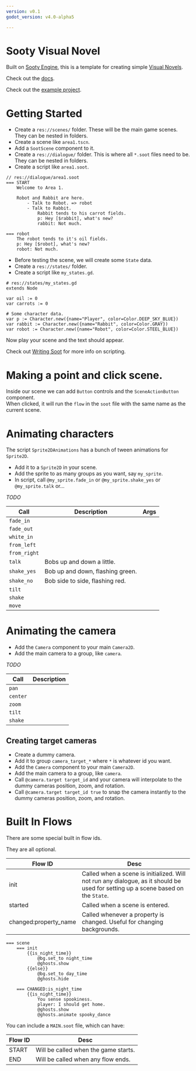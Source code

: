 ```yaml
---
version: v0.1
godot_version: v4.0-alpha5

---
```

# Sooty Visual Novel

Built on [Sooty Engine](https://github.com/sootyengine/sooty/), this is a template for creating simple [Visual Novels](https://en.wikipedia.org/wiki/Visual_novel).

Check out the [docs](https://sootyengine.github.io/docs/visual_novels.html).

Check out the [example project](https://github.com/sooty/visual_novel-example).

# Getting Started

- Create a `res://scenes/` folder. These will be the main game scenes. They can be nested in folders.
- Create a scene like `area1.tscn`.
- Add a `SootScene` component to it.
- Create a `res://dialogue/` folder. This is where all `*.soot` files need to be. They can be nested in folders.
- Create a script like `area1.soot`.

```
// res://dialogue/area1.soot
=== START
	Welcome to Area 1.
	
	Robot and Rabbit are here.
		- Talk to Robot. => robot
		- Talk to Rabbit.
			Rabbit tends to his carrot fields.
			p: Hey [$rabbit], what's new?
			rabbit: Not much.

=== robot
	The robot tends to it's oil fields.
	p: Hey [$robot], what's new?
	robot: Not much.
```

- Before testing the scene, we will create some `State` data.
- Create a `res://states/` folder.
- Create a script like `my_states.gd`.

```
# res://states/my_states.gd
extends Node

var oil := 0
var carrots := 0

# Some character data.
var p := Character.new({name="Player", color=Color.DEEP_SKY_BLUE})
var rabbit := Character.new({name="Rabbit", color=Color.GRAY})
var robot := Character.new({name="Robot", color=Color.STEEL_BLUE})
```

Now play your scene and the text should appear.

Check out [Writing Soot](/writing_soot.md) for more info on scripting.

# Making a point and click scene.

Inside our scene we can add `Button` controls and the `SceneActionButton` component.  
When clicked, it will run the `flow` in the `soot` file with the same name as the current scene.

# Animating characters

The script `Sprite2DAnimations` has a bunch of tween animations for `Sprite2D`.  
- Add it to a `Sprite2D` in your scene.
- Add the sprite to as many groups as you want, say `my_sprite`.
- In script, call `@my_sprite.fade_in` or `@my_sprite.shake_yes` or `@my_sprite.talk` or...

*TODO*

|Call|Description|Args|
|----|-----------|----|
|`fade_in`|||
|`fade_out`|||
|`white_in`|||
|`from_left`|||
|`from_right`|||
|`talk`|Bobs up and down a little.||
|`shake_yes`|Bob up and down, flashing green.||
|`shake_no`|Bob side to side, flashing red.||
|`tilt`|||
|`shake`|||
|`move`|||

# Animating the camera

- Add the `Camera` component to your main `Camera2D`.
- Add the main camera to a group, like `camera`.

*TODO*

|Call|Description|
|----|-----------|
|`pan`||
|`center`||
|`zoom`||
|`tilt`||
|`shake`||

## Creating target cameras
- Create a dummy camera.
- Add it to group `camera_target_*` where `*` is whatever id you want.
- Add the `Camera` component to your main `Camera2D`.
- Add the main camera to a group, like `camera`.
- Call `@camera.target target_id` and your camera will interpolate to the dummy cameras position, zoom, and rotation.
- Call `@camera.target target_id true` to snap the camera instantly to the dummy cameras position, zoom, and rotation.

# Built In Flows
There are some special built in flow ids.

They are all optional.

|Flow ID|Desc|
|-------|----|
|init|Called when a scene is initialized. Will not run any dialogue, as it should be used for setting up a scene based on the `State`.|
|started|Called when a scene is entered.|
|changed:property_name|Called whenever a property is changed. Useful for changing backgrounds.|

```soot
=== scene
	=== init
		{{is_night_time}}
			@bg.set_to night_time
			@ghosts.show
		{{else}}
			@bg.set_to day_time
			@ghosts.hide
	
	=== CHANGED:is_night_time
		{{is_night_time}}
			You sense spookiness.
			player: I should get home.
			@ghosts.show
			@ghosts.animate spooky_dance

```

You can include a `MAIN.soot` file, which can have:

|Flow ID|Desc|
|-------|----|
|START|Will be called when the game starts.|
|END|Will be called when any flow ends.|
